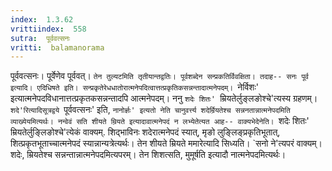 ```yaml
---
index:  1.3.62
vrittiindex:  558
sutra:  पूर्ववत्सनः
vritti:  balamanorama 
---
```


पूर्ववत्सनः। पूर्वेणेव पूर्ववत्। `तेन तुल्यटमिति तृतीयान्तद्वतिः। पूर्वशब्देन सन्प्रकतिर्विवक्षिता। तदाह-- सनः पूर्व इत्यादि। एदिधिषते इति। सन्प्रकृतेरेधधातोरात्मनेपदित्वात्तत्प्रकृतिकसन्नन्तादात्मनेपदम्। `नेर्विशः' इत्यात्मनेपदविधानात्तत्प्रकृतकसन्नन्तादपि आत्मनेपदम्। ननु `शदेः शितः' `म्रियतेर्लुङ्लङोश्चे'त्यस्य ग्रहणम्। `शदे'रित्यादिसूत्रद्वये `पूर्ववत्सनः' इति, `नानोर्ज्ञः' इत्यतो नेति चानुवर्त्त्य शदेर्म्रियतेश्च सन्ननतान्नात्मनेपदमिति व्याख्येयमित्यर्थः। नन्वेवं सति शीयते म्रियते इत्यादावात्मनेपदं न लभ्येतेत्यत आह-- वाक्यभेदेनेति। `शदेः शितः' म्रियतेर्लुङ्लिङोश्चे'त्येकं वाक्यम्. शिद्भाविनः शदेरात्मनेपदं स्यात्, मृङो लुङ्लिङ्प्रकृतिभूतात्, शित्प्रकृतभूताच्चात्मनेपदं स्यान्नान्यत्रेत्यर्थः। तेन शीयते म्रियते ममारेत्यादि सिध्यति। `सनो ने'त्यपरं वाक्यम्। शदेः, म्रियतेश्च सन्नन्तान्नात्मनेपदमित्यपरम्। तेन शिशत्सति, मुमूर्षति इत्यादौ नात्मनेपदमित्यर्थः। 

